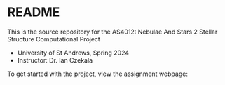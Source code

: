 # README

This is the source repository for the AS4012: Nebulae And Stars 2 Stellar Structure Computational Project
* University of St Andrews, Spring 2024
* Instructor: Dr. Ian Czekala

To get started with the project, view the assignment webpage: 